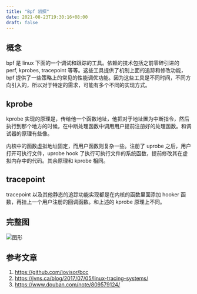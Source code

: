 ```yaml
---
title: "Bpf 初探"
date: 2021-08-23T19:30:16+08:00
draft: false
---
```


## 概念

bpf 是 linux 下面的一个调试和跟踪的工具。依赖的技术包括之前零碎引进的 perf, kprobes, tracepoint 等等。这些工具提供了机制上面的追踪和修改功能，bpf 提供了一些策略上的常见的性能调优功能。因为这些工具是不同时间，不同方向引入的，所以对于特定的需求，可能有多个不同的实现方式。

## kprobe
kprobe 实现的原理是，传给他一个函数地址，他把对于地址置为中断指令，然后执行到那个地方的时候，在中断处理函数中调用用户提前注册好的处理函数。和调试器的原理有些像。

内核中的函数虚拟地址固定，而用户函数则复杂一些。注册了 uprobe 之后，用户打开可执行文件，uprobe hook 了执行可执行文件的系统函数，提前修改其在虚拟内存中的代码。其余原理和 kprobe 相同。

## tracepoint
tracepoint 以及其他静态的追踪功能实现都是在内核的函数里面添加 hooker 函数，再挂上一个用户注册的回调函数。和上述的 kprobe 原理上不同。

## 完整图
![图形](https://blog.dev.ug/pics/bpftrace_probes.png)

## 参考文章
1. https://github.com/iovisor/bcc
2. https://jvns.ca/blog/2017/07/05/linux-tracing-systems/
3. https://www.douban.com/note/809579124/
